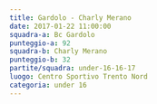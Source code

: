 ```yaml
---
title: Gardolo - Charly Merano
date: 2017-01-22 11:00:00
squadra-a: Bc Gardolo
punteggio-a: 92
squadra-b: Charly Merano
punteggio-b: 32
partite/squadra: under-16-16-17
luogo: Centro Sportivo Trento Nord
categoria: under 16
---
```

